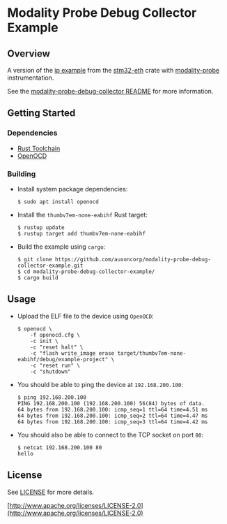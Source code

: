 # Modality Probe Debug Collector Example

## Overview

A version of the [ip example](https://github.com/stm32-rs/stm32-eth/blob/4d6b29bf1ecdd1f68e5bc304a3d4f170049896c8/examples/ip.rs) from the [stm32-eth](https://crates.io/crates/stm32-eth) crate
with [modality-probe](https://github.com/auxoncorp/modality-probe) instrumentation.

See the [modality-probe-debug-collector README](https://github.com/auxoncorp/modality-probe/blob/master/collectors/modality-probe-debug-collector/README.md) for more information.

## Getting Started

### Dependencies

* [Rust Toolchain](https://rustup.rs)
* [OpenOCD](http://openocd.org/)

### Building

* Install system package dependencies:
    ```shell
    $ sudo apt install openocd
    ```
* Install the `thumbv7em-none-eabihf` Rust target:
    ```shell
    $ rustup update
    $ rustup target add thumbv7em-none-eabihf
    ```
* Build the example using `cargo`:
    ```shell
    $ git clone https://github.com/auxoncorp/modality-probe-debug-collector-example.git
    $ cd modality-probe-debug-collector-example/
    $ cargo build
    ```

## Usage

* Upload the ELF file to the device using `OpenOCD`:
    ```shell
    $ openocd \
        -f openocd.cfg \
        -c init \
        -c "reset halt" \
        -c "flash write_image erase target/thumbv7em-none-eabihf/debug/example-project" \
        -c "reset run" \
        -c "shutdown"
    ```
* You should be able to ping the device at `192.168.200.100`:
    ```shell
    $ ping 192.168.200.100
    PING 192.168.200.100 (192.168.200.100) 56(84) bytes of data.
    64 bytes from 192.168.200.100: icmp_seq=1 ttl=64 time=4.51 ms
    64 bytes from 192.168.200.100: icmp_seq=2 ttl=64 time=4.47 ms
    64 bytes from 192.168.200.100: icmp_seq=3 ttl=64 time=4.42 ms
    ```
* You should also be able to connect to the TCP socket on port `80`:
    ```shell
    $ netcat 192.168.200.100 80
    hello
    ```

## License

See [LICENSE](./LICENSE) for more details.

[http://www.apache.org/licenses/LICENSE-2.0](http://www.apache.org/licenses/LICENSE-2.0)
